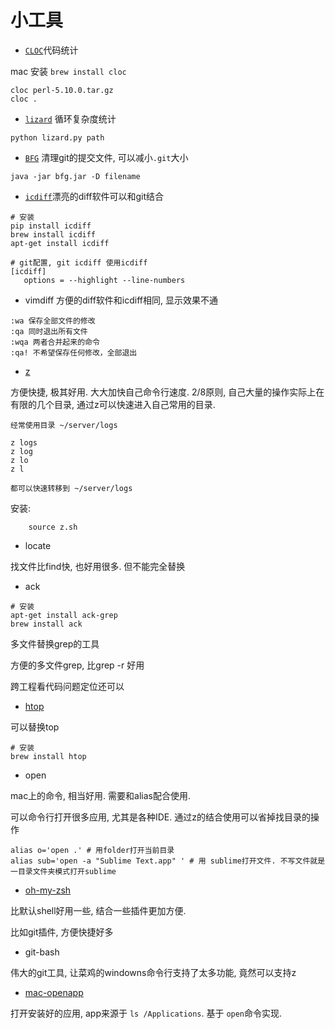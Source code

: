 # 小工具

* [`CLOC`](http://cloc.sourceforge.net/)代码统计

mac 安装 `brew install cloc`

```
cloc perl-5.10.0.tar.gz
cloc .
```

* [`lizard`](https://github.com/terryyin/lizard) 循环复杂度统计

```
python lizard.py path
```

* [`BFG`](https://github.com/rtyley/bfg-repo-cleaner) 清理git的提交文件, 可以减小`.git`大小

```
java -jar bfg.jar -D filename
```

* [`icdiff`](https://github.com/jeffkaufman/icdiff)漂亮的diff软件可以和git结合

```
# 安装
pip install icdiff
brew install icdiff
apt-get install icdiff

# git配置, git icdiff 使用icdiff
[icdiff]
   options = --highlight --line-numbers
```

* vimdiff 方便的diff软件和icdiff相同, 显示效果不通

```
:wa 保存全部文件的修改
:qa 同时退出所有文件
:wqa 两者合并起来的命令
:qa! 不希望保存任何修改，全部退出
```

* [z](https://github.com/rupa/z)

方便快捷, 极其好用. 大大加快自己命令行速度. 2/8原则, 自己大量的操作实际上在有限的几个目录, 通过z可以快速进入自己常用的目录.

```
经常使用目录 ~/server/logs

z logs
z log
z lo
z l

都可以快速转移到 ~/server/logs
```

安装:
```
    source z.sh
```

* locate

找文件比find快, 也好用很多. 但不能完全替换

* ack

```
# 安装
apt-get install ack-grep
brew install ack
```

多文件替换grep的工具

方便的多文件grep, 比grep -r 好用

跨工程看代码问题定位还可以

* [htop](https://htop.dev/)

可以替换top

```
# 安装
brew install htop
```

* open

mac上的命令, 相当好用. 需要和alias配合使用.

可以命令行打开很多应用, 尤其是各种IDE. 通过z的结合使用可以省掉找目录的操作

```
alias o='open .' # 用folder打开当前目录
alias sub='open -a "Sublime Text.app" ' # 用 sublime打开文件. 不写文件就是一目录文件夹模式打开sublime
```

* [oh-my-zsh](https://ohmyz.sh/)

比默认shell好用一些, 结合一些插件更加方便.

比如git插件, 方便快捷好多

* git-bash

伟大的git工具, 让菜鸡的windowns命令行支持了太多功能, 竟然可以支持z

* [mac-openapp](https://github.com/zoroqi/dotfiles/blob/master/mac-openapp.sh)

打开安装好的应用, app来源于 `ls /Applications`. 基于 `open`命令实现.

